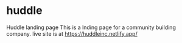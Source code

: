 # huddle
Huddle landing page
This is a lnding page for a community building company.
live site is at https://huddleinc.netlify.app/

